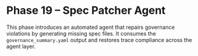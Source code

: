 # Phase 19 – Spec Patcher Agent

This phase introduces an automated agent that repairs governance violations by generating missing spec files. It consumes the `governance_summary.yaml` output and restores trace compliance across the agent layer.
